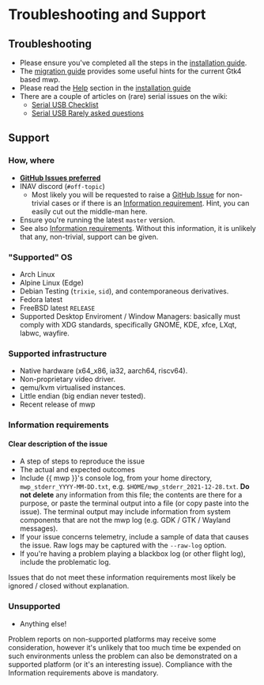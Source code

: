 # Troubleshooting and Support

## Troubleshooting

* Please ensure you've completed all the steps in the [installation guide](Building-with-meson-and-ninja.md).
* The [migration guide](mwp-Gtk4-migration-guide.md) provides some useful hints for the current  Gtk4 based mwp.
* Please read the [Help](Building-with-meson-and-ninja.md#help) section in the [installation guide](Building-with-meson-and-ninja.md)
* There are a couple of articles on (rare) serial issues on the wiki:
    * [Serial USB Checklist](https://github.com/stronnag/mwptools/wiki/Serial-USB-checklist)
	* [Serial USB Rarely asked questions](https://github.com/stronnag/mwptools/wiki/Serial-USB-RAQ)

## Support

### How, where

* [**GitHub Issues preferred**](https://github.com/stronnag/mwptools/issues)
* INAV discord (`#off-topic`)
    * Most likely you will be requested to raise a [GitHub Issue](https://github.com/stronnag/mwptools/issues) for non-trivial cases or if there is an [Information requirement](#information-requirements). Hint, you can easily cut out the middle-man here.
* Ensure you're running the latest `master` version.
* See also [Information requirements](#information-requirements). Without this information, it is unlikely that any, non-trivial, support can be given.

### "Supported" OS

* Arch Linux
* Alpine Linux (Edge)
* Debian Testing (`trixie`, `sid`), and contemporaneous derivatives.
* Fedora latest
* FreeBSD latest `RELEASE`
* Supported Desktop Enviroment / Window Managers: basically must comply with XDG standards, specifically GNOME, KDE, xfce, LXqt, labwc, wayfire.

### Supported infrastructure

* Native hardware (x64_x86, ia32, aarch64, riscv64).
* Non-proprietary video driver.
* qemu/kvm virtualised instances.
* Little endian (big endian never tested).
* Recent release of mwp

### Information requirements

#### Clear description of the issue

* A step of steps to reproduce the issue
* The actual and expected outcomes
* Include {{ mwp }}'s console log, from your home directory, `mwp_stderr_YYYY-MM-DD.txt`, e.g. `$HOME/mwp_stderr_2021-12-28.txt`. **Do not delete** any information from this file; the contents are there for a purpose, or paste the terminal output into a file (or copy paste into the issue). The terminal output may include information from system components that are not the mwp log (e.g. GDK / GTK / Wayland messages).
* If your issue concerns telemetry, include a sample of data that causes the issue. Raw logs may be captured with the `--raw-log` option.
* If you're having a problem playing a blackbox log (or other flight log), include the problematic log.

Issues that do not meet these information requirements most likely be ignored / closed without explanation.

### Unsupported

* Anything else!

Problem reports on non-supported platforms may receive some consideration, however it's unlikely that too much time be expended on such environments unless the problem can also be demonstrated on a supported platform (or it's an interesting issue). Compliance with the Information requirements above is mandatory.
